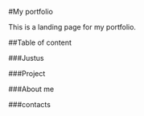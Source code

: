 #My portfolio

This is a landing page for my portfolio.

##Table of content

###Justus

###Project

###About me

###contacts